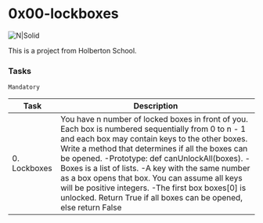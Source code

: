 # 0x00-lockboxes

![N|Solid](https://files.cults3d.com/uploaders/5998550/illustration-file/a571db48-8c43-4057-bf2a-ff52070c2d3a/TresureChest(BOTW)_jpg_large.jpg)

This is a project from Holberton School.

### Tasks

``Mandatory``

| Task | Description |
| ------ | ------ |
| 0. Lockboxes | You have n number of locked boxes in front of you. Each box is numbered sequentially from 0 to n - 1 and each box may contain keys to the other boxes. Write a method that determines if all the boxes can be opened. -Prototype: def canUnlockAll(boxes). -Boxes is a list of lists. -A key with the same number as a box opens that box. You can assume all keys will be positive integers. -The first box boxes[0] is unlocked. Return True if all boxes can be opened, else return False |

